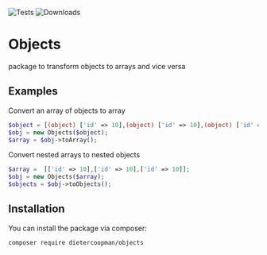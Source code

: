 
![Tests](https://github.com/dietercoopman/objects/workflows/TESTS/badge.svg)
![Downloads](https://img.shields.io/packagist/dt/dietercoopman/objects.svg?style=flat-square)

# Objects

package to transform objects to arrays and vice versa

## Examples

Convert an array of objects to array

```php
$object = [(object) ['id' => 10],(object) ['id' => 10],(object) ['id' => 10]];
$obj = new Objects($object);
$array = $obj->toArray();
```

Convert nested arrays to nested objects

```php
$array =  [['id' => 10],['id' => 10],['id' => 10]];
$obj = new Objects($array);
$objects = $obj->toObjects();
```

## Installation

You can install the package via composer:

```bash
composer require dietercoopman/objects
```
